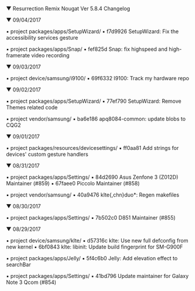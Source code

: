 
 ▼ Resurrection Remix Nougat Ver 5.8.4 Changelog


 ▼ 09/04/2017


 ▪ project packages/apps/SetupWizard/
 ▪ f7d9926 SetupWizard: Fix the accessibility services gesture

 ▪ project packages/apps/Snap/
 ▪ fef825d Snap: fix highspeed and high-framerate video recording

 ▼ 09/03/2017


 ▪ project device/samsung/i9100/
 ▪ 69f6332 I9100: Track my hardware repo

 ▼ 09/02/2017


 ▪ project packages/apps/SetupWizard/
 ▪ 77ef790 SetupWizard: Remove Themes related code

 ▪ project vendor/samsung/
 ▪ ba6e186 apq8084-common: update blobs to CQG2

 ▼ 09/01/2017


 ▪ project packages/resources/devicesettings/
 ▪ ff0aa81 Add strings for devices' custom gesture handlers

 ▼ 08/31/2017


 ▪ project packages/apps/Settings/
 ▪ 84d2690 Asus Zenfone 3 (Z012D) Maintainer (#859)
 ▪ 67faee0 Piccolo Maintainer (#858)

 ▪ project vendor/samsung/
 ▪ 40a9476 klte{,chn}duo*: Regen makefiles

 ▼ 08/30/2017


 ▪ project packages/apps/Settings/
 ▪ 7b502c0 D851 Maintainer (#855)

 ▼ 08/29/2017


 ▪ project device/samsung/klte/
 ▪ d57316c klte: Use new full defconfig from new kernel
 ▪ 6bf0843 klte: libinit: Update build fingerprint for SM-G900F

 ▪ project packages/apps/Jelly/
 ▪ 5f4c6b0 Jelly: Add elevation effect to searchBar

 ▪ project packages/apps/Settings/
 ▪ 41bd796 Update maintainer for Galaxy Note 3 Qcom (#854)

